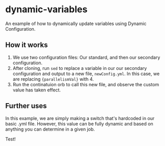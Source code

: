 # dynamic-variables
An example of how to dynamically update variables using Dynamic Configuration.

## How it works

1. We use two configuration files: Our standard, and then our secondary configuration.
2. After cloning, run `sed` to replace a variable in our our secondary configuration and output to a new file, `newConfig.yml`. In this case, we are replacing `{parallelismVal}` with 4.
3. Run the continatuion orb to call this new file, and observe the custom value has taken effect.

## Further uses

In this example, we are simply making a switch that's hardcoded in our basic .yml file. However, this value can be fully dynamic and based on anything you can determine in a given job.

Test!
